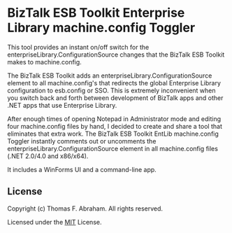 # BizTalk ESB Toolkit Enterprise Library machine.config Toggler
This tool provides an instant on/off switch for the enterpriseLibrary.ConfigurationSource changes that the BizTalk ESB Toolkit makes to machine.config.

The BizTalk ESB Toolkit adds an enterpriseLibrary.ConfigurationSource element to all machine.config's that redirects the global Enterprise Library configuration to esb.config or SSO. This is extremely inconvenient when you switch back and forth between development of BizTalk apps and other .NET apps that use Enterprise Library.

After enough times of opening Notepad in Administrator mode and editing four machine.config files by hand, I decided to create and share a tool that eliminates that extra work. The BizTalk ESB Toolkit EntLib machine.config Toggler instantly comments out or uncomments the enterpriseLibrary.ConfigurationSource element in all machine.config files (.NET 2.0/4.0 and x86/x64).

It includes a WinForms UI and a command-line app.

## License

Copyright (c) Thomas F. Abraham. All rights reserved.

Licensed under the [MIT](LICENSE.txt) License.
